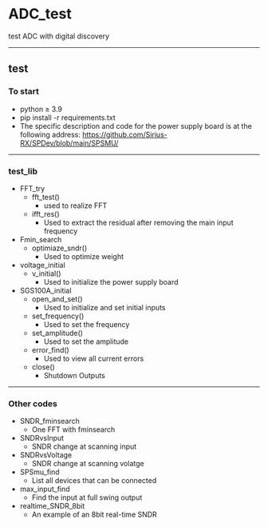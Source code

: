 # ADC_test
test ADC with digital discovery

---
## test
### To start
* python ≥ 3.9
* pip install -r requirements.txt
* The specific description and code for the power supply board is at the following address:
https://github.com/Sirius-RX/SPDev/blob/main/SPSMU/

---
### test_lib
- FFT_try
  - fft_test()
    - used to realize FFT
  - ifft_res()
    - Used to extract the residual after removing the main input frequency
- Fmin_search
  - optimiaze_sndr()
    - Used to optimize weight
- voltage_initial
  - v_initial()
    - Used to initialize the power supply board
- SGS100A_initial
  - open_and_set()
    - Used to initialize and set initial inputs
  - set_frequency()
    - Used to set the frequency
  - set_amplitude()
    - Used to set the amplitude
  - error_find()
    - Used to view all current errors
  - close()
    - Shutdown Outputs

---
### Other codes
- SNDR_fminsearch
  - One FFT with fminsearch
- SNDRvsInput
  - SNDR change at scanning input
- SNDRvsVoltage
  - SNDR change at scanning volatge
- SPSmu_find
  - List all devices that can be connected
- max_input_find
  - Find the input at full swing output
- realtime_SNDR_8bit
  - An example of an 8bit real-time SNDR




